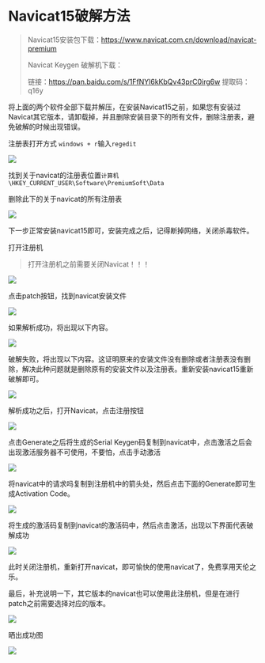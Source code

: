 # Navicat15破解方法

> Navicat15安装包下载：<https://www.navicat.com.cn/download/navicat-premium> 
>
> Navicat Keygen 破解机下载：
>
> 链接：https://pan.baidu.com/s/1FfNYl6kKbQv43prC0irg6w 
> 提取码：q16y

将上面的两个软件全部下载并解压，在安装Navicat15之前，如果您有安装过Navicat其它版本，请卸载掉，并且删除安装目录下的所有文件，删除注册表，避免破解的时候出现错误。

注册表打开方式 `windows + r`输入`regedit`

![](https://raw.githubusercontent.com/lightingsui/Pic/master/img/Snipaste_2020-03-19_12-15-29.png)

找到关于navicat的注册表位置`计算机\HKEY_CURRENT_USER\Software\PremiumSoft\Data`

删除此下的关于navicat的所有注册表

![](https://raw.githubusercontent.com/lightingsui/Pic/master/img/Snipaste_2020-03-19_12-24-01.png)

下一步正常安装navicat15即可，安装完成之后，记得断掉网络，关闭杀毒软件。

打开注册机

> 打开注册机之前需要关闭Navicat！！！

![](https://raw.githubusercontent.com/lightingsui/Pic/master/img/Snipaste_2020-03-19_12-33-23.png)

点击patch按钮，找到navicat安装文件

![](https://raw.githubusercontent.com/lightingsui/Pic/master/img/Snipaste_2020-03-19_12-35-03.png)

如果解析成功，将出现以下内容。

![](https://raw.githubusercontent.com/lightingsui/Pic/master/img/Snipaste_2020-03-19_12-42-28.png)

破解失败，将出现以下内容。这证明原来的安装文件没有删除或者注册表没有删除，解决此种问题就是删除原有的安装文件以及注册表。重新安装navicat15重新破解即可。

![](https://raw.githubusercontent.com/lightingsui/Pic/master/img/Snipaste_2020-03-19_12-34-04.png)

解析成功之后，打开Navicat，点击注册按钮

![](https://raw.githubusercontent.com/lightingsui/Pic/master/img/Snipaste_2020-03-19_12-44-27.png)

点击Generate之后将生成的Serial Keygen码复制到navicat中，点击激活之后会出现激活服务器不可使用，不要怕，点击手动激活

![](https://raw.githubusercontent.com/lightingsui/Pic/master/img/Snipaste_2020-03-19_12-45-43.png)

将navicat中的请求吗复制到注册机中的箭头处，然后点击下面的Generate即可生成Activation Code。

![](https://raw.githubusercontent.com/lightingsui/Pic/master/img/Snipaste_2020-03-19_12-47-11.png)

将生成的激活码复制到navicat的激活码中，然后点击激活，出现以下界面代表破解成功

![](https://raw.githubusercontent.com/lightingsui/Pic/master/img/Snipaste_2020-03-19_12-49-18.png)

此时关闭注册机，重新打开navicat，即可愉快的使用navicat了，免费享用天伦之乐。

最后，补充说明一下，其它版本的navicat也可以使用此注册机，但是在进行patch之前需要选择对应的版本。

![](https://raw.githubusercontent.com/lightingsui/Pic/master/img/Snipaste_2020-03-19_12-52-04.png)

晒出成功图

![](https://raw.githubusercontent.com/lightingsui/Pic/master/img/Snipaste_2020-03-19_12-53-56.png)